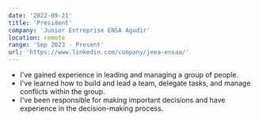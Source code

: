 ```yaml
---
date: '2022-09-21'
title: 'President'
company: 'Junior Entreprise ENSA Agadir'
location: remote
range: 'Sep 2023 - Present'
url: 'https://www.linkedin.com/company/jeea-ensaa/'
---
```


- I've gained experience in leading and managing a group of people.
- I've learned how to build and lead a team, delegate tasks, and manage conflicts within the group.
- I've been responsible for making important decisions and have experience in the decision-making process.
